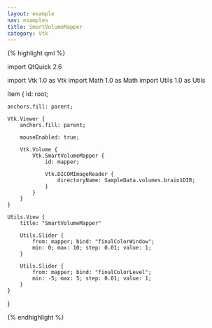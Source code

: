 ```yaml
---
layout: example
nav: examples
title: SmartVolumeMapper
category: Vtk
---
```

{% highlight qml %}

import QtQuick 2.6

import Vtk 1.0 as Vtk
import Math 1.0 as Math
import Utils 1.0 as Utils

Item {
    id: root;

    anchors.fill: parent;

    Vtk.Viewer {
        anchors.fill: parent;

        mouseEnabled: true;

        Vtk.Volume {
            Vtk.SmartVolumeMapper {
                id: mapper;

                Vtk.DICOMImageReader {
                    directoryName: SampleData.volumes.brain1DIR;
                }
            }
        }
    }

    Utils.View {
        title: "SmartVolumeMapper"

        Utils.Slider {
            from: mapper; bind: "finalColorWindow";
            min: 0; max: 10; step: 0.01; value: 1;
        }

        Utils.Slider {
            from: mapper; bind: "finalColorLevel";
            min: -5; max: 5; step: 0.01; value: 1;
        }
    }
}

{% endhighlight %}
